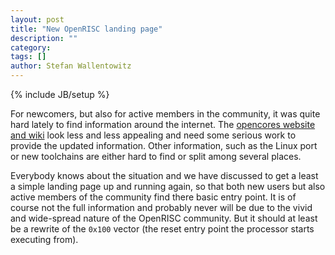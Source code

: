 ```yaml
---
layout: post
title: "New OpenRISC landing page"
description: ""
category: 
tags: []
author: Stefan Wallentowitz
---
```

{% include JB/setup %}

For newcomers, but also for active members in the community, it was
quite hard lately to find information around the internet. The
[opencores website and wiki](http://opencores.org/or1k/Main_Page) look
less and less appealing and need some serious work to provide the
updated information. Other information, such as the Linux port or new
toolchains are either hard to find or split among several places.

Everybody knows about the situation and we have discussed to get a
least a simple landing page up and running again, so that both new
users but also active members of the community find there basic entry
point. It is of course not the full information and probably never
will be due to the vivid and wide-spread nature of the OpenRISC
community. But it should at least be a rewrite of the `0x100` vector
(the reset entry point the processor starts executing from).
